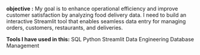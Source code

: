 **objective :**
 My goal is to enhance operational efficiency and improve customer satisfaction by analyzing food delivery data. I need to build an interactive Streamlit tool that enables seamless data entry for managing orders, customers, restaurants, and deliveries. 

 **Tools I have used in this:**
 SQL
Python
Streamlit
Data Engineering
Database Management 

